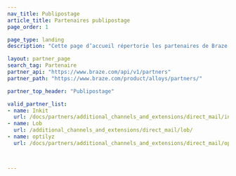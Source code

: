 ```yaml
---
nav_title: Publipostage
article_title: Partenaires publipostage
page_order: 1

page_type: landing
description: "Cette page d’accueil répertorie les partenaires de Braze (Alloys) qui vous permettent d’intégrer le publipostage directement à vos campagnes de communication."

layout: partner_page
search_tag: Partenaire
partner_api: "https://www.braze.com/api/v1/partners"
partner_path: "https://www.braze.com/product/alloys/partners/"

partner_top_header: "Publipostage"

valid_partner_list:
- name: Inkit
  url: /docs/partners/additional_channels_and_extensions/direct_mail/inkit/
- name: Lob
  url: /additional_channels_and_extensions/direct_mail/lob/
- name: optilyz
  url: /docs/partners/additional_channels_and_extensions/direct_mail/optilyz/



---
```

